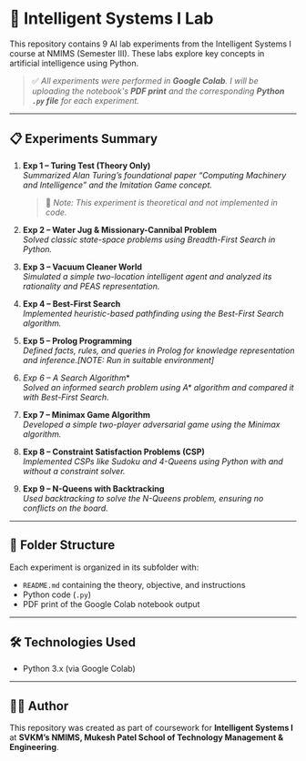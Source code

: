 # 🧠 Intelligent Systems I Lab

This repository contains 9 AI lab experiments from the Intelligent Systems I course at NMIMS (Semester III). These labs explore key concepts in artificial intelligence using Python.

> ✅ _All experiments were performed in **Google Colab**. I will be uploading the notebook's **PDF print** and the corresponding **Python `.py` file** for each experiment._

---

## 📋 Experiments Summary

1. **Exp 1 – Turing Test (Theory Only)**  
   _Summarized Alan Turing’s foundational paper “Computing Machinery and Intelligence” and the Imitation Game concept._  
   > 📝 _Note: This experiment is theoretical and not implemented in code._

2. **Exp 2 – Water Jug & Missionary-Cannibal Problem**  
   _Solved classic state-space problems using Breadth-First Search in Python._

3. **Exp 3 – Vacuum Cleaner World**  
   _Simulated a simple two-location intelligent agent and analyzed its rationality and PEAS representation._

4. **Exp 4 – Best-First Search**  
   _Implemented heuristic-based pathfinding using the Best-First Search algorithm._

5. **Exp 5 – Prolog Programming**  
   _Defined facts, rules, and queries in Prolog for knowledge representation and inference.[NOTE: Run in suitable environment]_

6. **Exp 6 – A* Search Algorithm**  
   _Solved an informed search problem using A* algorithm and compared it with Best-First Search._

7. **Exp 7 – Minimax Game Algorithm**  
   _Developed a simple two-player adversarial game using the Minimax algorithm._

8. **Exp 8 – Constraint Satisfaction Problems (CSP)**  
   _Implemented CSPs like Sudoku and 4-Queens using Python with and without a constraint solver._

9. **Exp 9 – N-Queens with Backtracking**  
   _Used backtracking to solve the N-Queens problem, ensuring no conflicts on the board._

---

## 📁 Folder Structure

Each experiment is organized in its subfolder with:
- `README.md` containing the theory, objective, and instructions
- Python code (`.py`) 
- PDF print of the Google Colab notebook output

---

## 🛠 Technologies Used

- Python 3.x (via Google Colab)
  

---

## 👨‍🎓 Author

This repository was created as part of coursework for **Intelligent Systems I** at **SVKM’s NMIMS, Mukesh Patel School of Technology Management & Engineering**.

